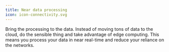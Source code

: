 ```yaml
---
title: Near data processing
icon: icon-connectivity.svg
---
```


Bring the processing to the data. Instead of moving tons of data to the cloud, do the sensible thing and take advantage of edge computing. This means you process your data in near real-time and reduce your reliance on the networks.
